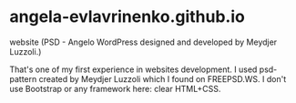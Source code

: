 # angela-evlavrinenko.github.io
website (PSD - Angelo WordPress designed and developed by Meydjer Luzzoli.)

That's one of my first experience in websites development.
I used psd-pattern created by Meydjer Luzzoli which I found on FREEPSD.WS.
I don't use Bootstrap or any framework here: clear HTML+CSS.
